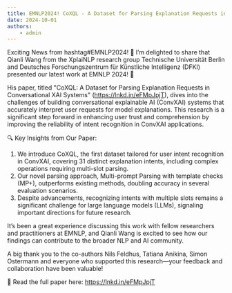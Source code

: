 ```yaml
---
title: EMNLP2024! CoXQL - A Dataset for Parsing Explanation Requests in Conversational XAI Systems
date: 2024-10-01
authors:
    - admin
---
```


Exciting News from hashtag#EMNLP2024! 🚀
I’m delighted to share that Qianli Wang from the XplaiNLP research group Technische Universität Berlin and Deutsches Forschungszentrum für Künstliche Intelligenz (DFKI) presented our latest work at EMNLP 2024! 🎤

<!--more-->

His paper, titled "CoXQL: A Dataset for Parsing Explanation Requests in Conversational XAI Systems" (https://lnkd.in/eFMpJpjT), dives into the challenges of building conversational explainable AI (ConvXAI) systems that accurately interpret user requests for model explanations. This research is a significant step forward in enhancing user trust and comprehension by improving the reliability of intent recognition in ConvXAI applications.

🔍 Key Insights from Our Paper:
1. We introduce CoXQL, the first dataset tailored for user intent recognition in ConvXAI, covering 31 distinct explanation intents, including complex operations requiring multi-slot parsing.
2. Our novel parsing approach, Multi-prompt Parsing with template checks (MP+), outperforms existing methods, doubling accuracy in several evaluation scenarios.
3. Despite advancements, recognizing intents with multiple slots remains a significant challenge for large language models (LLMs), signaling important directions for future research.

It’s been a great experience discussing this work with fellow researchers and practitioners at EMNLP, and Qianli Wang is excited to see how our findings can contribute to the broader NLP and AI community.

A big thank you to the co-authors Nils Feldhus, Tatiana Anikina, Simon Ostermann and everyone who supported this research—your feedback and collaboration have been valuable!

📄 Read the full paper here: https://lnkd.in/eFMpJpjT
